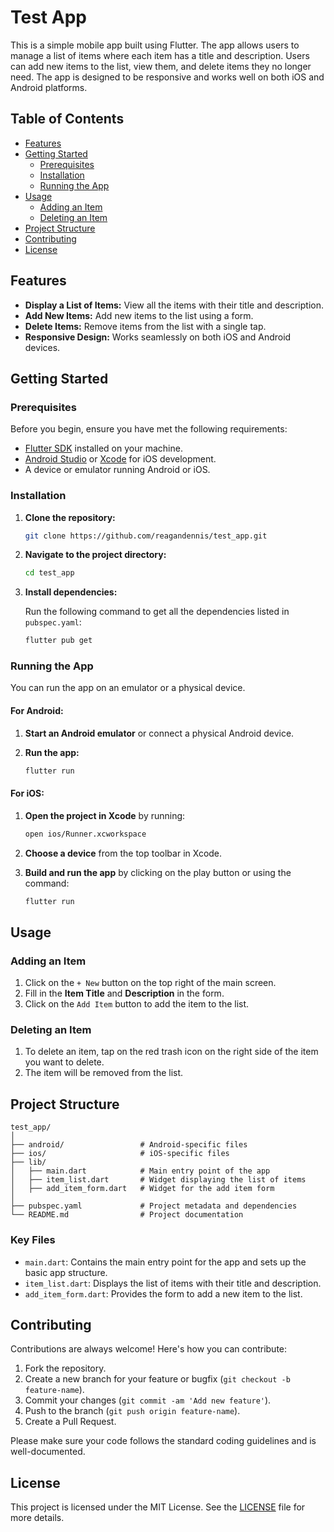 # Test App

This is a simple mobile app built using Flutter. The app allows users to manage a list of items where each item has a title and description. Users can add new items to the list, view them, and delete items they no longer need. The app is designed to be responsive and works well on both iOS and Android platforms.

## Table of Contents

- [Features](#features)
- [Getting Started](#getting-started)
  - [Prerequisites](#prerequisites)
  - [Installation](#installation)
  - [Running the App](#running-the-app)
- [Usage](#usage)
  - [Adding an Item](#adding-an-item)
  - [Deleting an Item](#deleting-an-item)
- [Project Structure](#project-structure)
- [Contributing](#contributing)
- [License](#license)

## Features

- **Display a List of Items:** View all the items with their title and description.
- **Add New Items:** Add new items to the list using a form.
- **Delete Items:** Remove items from the list with a single tap.
- **Responsive Design:** Works seamlessly on both iOS and Android devices.

## Getting Started

### Prerequisites

Before you begin, ensure you have met the following requirements:

- [Flutter SDK](https://flutter.dev/docs/get-started/install) installed on your machine.
- [Android Studio](https://developer.android.com/studio) or [Xcode](https://developer.apple.com/xcode/) for iOS development.
- A device or emulator running Android or iOS.

### Installation

1. **Clone the repository:**

   ```bash
   git clone https://github.com/reagandennis/test_app.git
   ```

2. **Navigate to the project directory:**

   ```bash
   cd test_app
   ```

3. **Install dependencies:**

   Run the following command to get all the dependencies listed in `pubspec.yaml`:

   ```bash
   flutter pub get
   ```

### Running the App

You can run the app on an emulator or a physical device.

#### For Android:

1. **Start an Android emulator** or connect a physical Android device.
2. **Run the app:**

   ```bash
   flutter run
   ```

#### For iOS:

1. **Open the project in Xcode** by running:

   ```bash
   open ios/Runner.xcworkspace
   ```

2. **Choose a device** from the top toolbar in Xcode.
3. **Build and run the app** by clicking on the play button or using the command:

   ```bash
   flutter run
   ```

## Usage

### Adding an Item

1. Click on the `+ New` button on the top right of the main screen.
2. Fill in the **Item Title** and **Description** in the form.
3. Click on the `Add Item` button to add the item to the list.

### Deleting an Item

1. To delete an item, tap on the red trash icon on the right side of the item you want to delete.
2. The item will be removed from the list.

## Project Structure

```
test_app/
│
├── android/                 # Android-specific files
├── ios/                     # iOS-specific files
├── lib/
│   ├── main.dart            # Main entry point of the app
│   ├── item_list.dart       # Widget displaying the list of items
│   ├── add_item_form.dart   # Widget for the add item form
│
├── pubspec.yaml             # Project metadata and dependencies
└── README.md                # Project documentation
```

### Key Files

- `main.dart`: Contains the main entry point for the app and sets up the basic app structure.
- `item_list.dart`: Displays the list of items with their title and description.
- `add_item_form.dart`: Provides the form to add a new item to the list.

## Contributing

Contributions are always welcome! Here's how you can contribute:

1. Fork the repository.
2. Create a new branch for your feature or bugfix (`git checkout -b feature-name`).
3. Commit your changes (`git commit -am 'Add new feature'`).
4. Push to the branch (`git push origin feature-name`).
5. Create a Pull Request.

Please make sure your code follows the standard coding guidelines and is well-documented.

## License

This project is licensed under the MIT License. See the [LICENSE](LICENSE) file for more details.


